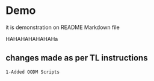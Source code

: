 # Demo

it is demonstration on README Markdown file

HAHAHAHAHAHAHa

## changes made as per TL instructions
    1-Added OODM Scripts
    
